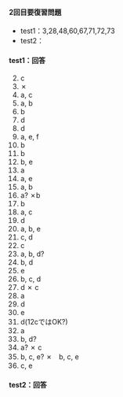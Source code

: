 #### 2回目要復習問題

- test1：3,28,48,60,67,71,72,73
- test2：

#### test1：回答

2. c
3. ✗
5. a, c
9. a, b
10. b
11. d
13. d
14. a, e, f
16. b
17. b
18. b, e
20. a
24. a, e
25. a, b
28. a? ✗b
29. b
31. a, c
33. d
34. a, b, e
35. c, d
41. c
48. a, b, d?
51. b, d
52. e
58. b, c, d
60. d ✗ c
62. a
63. d
65. e
67. d(12cではOK?)
68. a
71. b, d?
72. a? ✗ c
73. b, c, e? ✗　b, c, e
75. c, e

#### test2：回答

